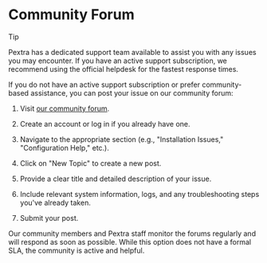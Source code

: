# Community Forum

> [!TIP]
> Pextra has a dedicated support team available to assist you with any issues you may encounter. If you have an active support subscription, we recommend using the official helpdesk for the fastest response times.

If you do not have an active support subscription or prefer community-based assistance, you can post your issue on our community forum:

1. Visit [our community forum](https://forum.pextra.cloud).

2. Create an account or log in if you already have one.

3. Navigate to the appropriate section (e.g., "Installation Issues," "Configuration Help," etc.).

4. Click on "New Topic" to create a new post.

5. Provide a clear title and detailed description of your issue.

6. Include relevant system information, logs, and any troubleshooting steps you've already taken.

7. Submit your post.

Our community members and Pextra staff monitor the forums regularly and will respond as soon as possible. While this option does not have a formal SLA, the community is active and helpful.
